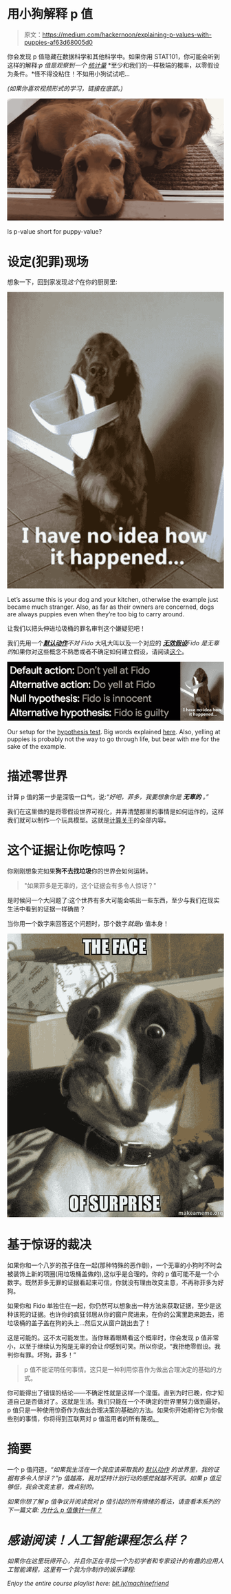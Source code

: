 # 用小狗解释 p 值

> 原文：<https://medium.com/hackernoon/explaining-p-values-with-puppies-af63d68005d0>

你会发现 p 值隐藏在数据科学和其他科学中。如果你用 STAT101，你可能会听到这样的解释:*p 值是观察到一个* [*统计量*](http://bit.ly/quaesita_statistics) *至少和我们的一样极端的概率，以零假设为条件。*怪不得没粘住！不如用小狗试试吧…

*(如果你喜欢视频形式的学习，链接在底部。)*

![](img/bf81bfdce498a4e93874457783a536a1.png)

Is p-value short for puppy-value?

# 设定(犯罪)现场

想象一下，回到家发现*这个*在你的厨房里:

![](img/a24ca85a35faadada4538dec813ba20a.png)

Let’s assume this is your dog and your kitchen, otherwise the example just became much stranger. Also, as far as their owners are concerned, dogs are always puppies even when they’re too big to carry around.

让我们以把头伸进垃圾桶的罪名审判这个嫌疑犯吧！

我们先用一个[***默认动作***](http://bit.ly/quaesita_damnedlies)*不对 Fido* 大吼大叫以及一个对应的 [***无效假设***](http://bit.ly/quaesita_damnedlies)*Fido 是无辜的*如果你对这些概念不熟悉或者不确定如何建立假设，请阅读[这个](http://bit.ly/quaesita_damnedlies)。

![](img/c691d0fb3c785a8ef4cb9edfff9262cd.png)

Our setup for the [hypothesis test](http://bit.ly/quaesita_fisher). Big words explained [here](http://bit.ly/quaesita_damnedlies). Also, yelling at puppies is probably not the way to go through life, but bear with me for the sake of the example.

# 描述零世界

计算 p 值的第一步是深吸一口气，说:*“好吧，菲多，我要想象你是* ***无辜的*** *。”*

我们在这里做的是将零假设世界可视化，并弄清楚那里的事情是如何运作的，这样我们就可以制作一个玩具模型。这就是[计算关于](http://bit.ly/quaesita_statistics)的全部内容。

# 这个证据让你吃惊吗？

你刚刚想象完如果**狗不去找垃圾**你的世界会如何运转。

> "如果菲多是无辜的，这个证据会有多令人惊讶？"

是时候问一个大问题了:这个世界有多大可能会咳出一些东西，至少与我们在现实生活中看到的证据一样确凿？

当你用一个数字来回答这个问题时，那个数字*就是*p 值本身！

![](img/0c967d1cc0b88125cef2c751fb7f4bc7.png)

# 基于惊讶的裁决

如果你和一个八岁的孩子住在一起(那种特殊的恶作剧)，一个无辜的小狗时不时会被装饰上新的项圈(用垃圾桶盖做的),这似乎是合理的。你的 p 值可能不是一个小数字。既然菲多无罪的证据看起来可信，你就没有理由改变主意，不再称菲多为好狗。

如果你和 Fido 单独住在一起，你仍然可以想象出一种方法来获取证据，至少是这种该死的证据。也许你的疯狂邻居从你的窗户爬进来，在你的公寓里跑来跑去，把垃圾桶的盖子盖在狗的头上…然后又从窗户跳出去了！

这是可能的。这不太可能发生。当你眯着眼睛看这个概率时，你会发现 p 值非常小，以至于继续认为狗是无辜的会让*你*感到可笑。所以你说，“我拒绝零假设。我判你有罪。坏狗，菲多！”

> p 值不能证明任何事情。这只是一种利用惊喜作为做出合理决定的基础的方式。

你可能得出了错误的结论——不确定性就是这样一个混蛋。直到为时已晚，你才知道自己是否做对了。这就是生活。我们只能在一个不确定的世界里努力做到最好。p 值只是一种使用惊奇作为做出合理决策的基础的方法。如果你开始期待它为你做些别的事情，你将得到互联网对 p 值滥用者的所有蔑视[。](http://bit.ly/uglyp)

# 摘要

一个 p 值问道，*“如果我生活在一个我应该采取我的* [*默认动作*](http://bit.ly/quaesita_damnedlies) *的世界里，我的证据有多令人惊讶？”p 值越高，我对坚持计划行动的感觉就越不荒谬。如果 p 值足够低，我会改变主意，做点别的。*

*如果你想了解 p 值争议*[](http://bit.ly/quaesita_needles)**并阅读我对 p 值引起的所有情绪的看法，请查看本系列的下一篇文章:* [*为什么 p 值像针一样？*](http://bit.ly/quaesita_needles)*

# *感谢阅读！人工智能课程怎么样？*

*如果你在这里玩得开心，并且你正在寻找一个为初学者和专家设计的有趣的应用人工智能课程，这里有一个我为你制作的娱乐课程:*

*Enjoy the entire course playlist here: [bit.ly/machinefriend](http://bit.ly/machinefriend)*